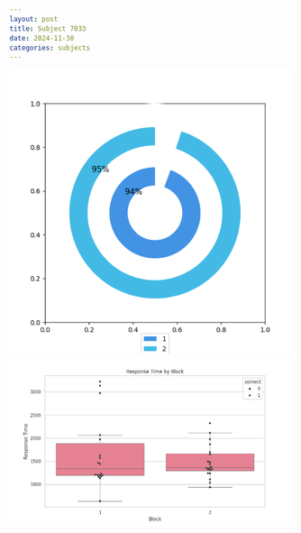```yaml
---
layout: post
title: Subject 7033
date: 2024-11-30
categories: subjects
---
```


![](data/7033/run-15/7033__acc_test.png)
![](data/7033/run-15/7033_rt.png)
